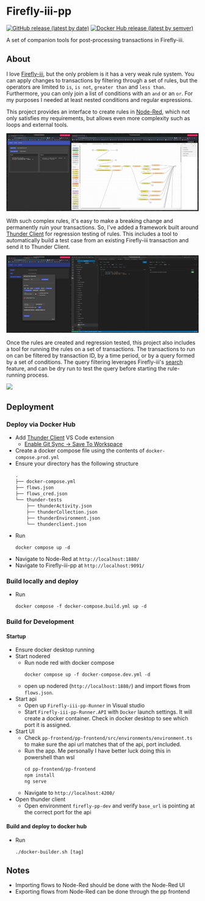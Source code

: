 # Firefly-iii-pp

[![GitHub release (latest by date)](https://img.shields.io/github/v/release/haondt/firefly-iii-pp)](https://github.com/haondt/firefly-iii-pp/releases/latest)
[![Docker Hub release (latest by semver)](https://img.shields.io/docker/v/haumea/fireflyiii-pp?label=docker%20hub&sort=semver)](https://hub.docker.com/r/haumea/fireflyiii-pp)

A set of companion tools for post-processing transactions in Firefly-iii.

## About

I love [Firefly-iii](https://github.com/firefly-iii/firefly-iii), but the only problem is it has a very weak rule system. You can apply changes to transactions by filtering through a set of rules, but the operators are limited to `is`, `is not`, `greater than` and `less than`. Furthermore, you can only join a list of conditions with an `and` or an `or`. For my purposes I needed at least nested conditions and regular expressions.

This project provides an interface to create rules in [Node-Red](https://nodered.org/), which not only satisfies my requirements, but allows even more complexity such as loops and external tools.

![](./assets/nr.png)

With such complex rules, it's easy to make a breaking change and permanently ruin your transactions. So, I've added a framework built around [Thunder Client](https://www.thunderclient.com/) for regression testing of rules. This includes a tool to automatically build a test case from an existing Firefly-iii transaction and send it to Thunder Client.

![](./assets/tndr.png)

Once the rules are created and regression tested, this project also includes a tool for running the rules on a set of transactions. The transactions to run on can be filtered by transaction ID, by a time period, or by a query formed by a set of conditions. The query filtering leverages Firefly-iii's [search](https://docs.firefly-iii.org/firefly-iii/pages-and-features/search/) feature, and can be dry run to test the query before starting the rule-running process.

![](./assets/ff3.png)


## Deployment

### Deploy via Docker Hub
- Add [Thunder Client](https://marketplace.visualstudio.com/items?itemName=rangav.vscode-thunder-client) VS Code extension
  - [Enable Git Sync -> Save To Workspace](https://github.com/rangav/thunder-client-support#git-sync)
- Create a docker compose file using the contents of `docker-compose.prod.yml`
- Ensure your directory has the following structure
    ```
    .
    ├── docker-compose.yml
    ├── flows.json
    ├── flows_cred.json
    └── thunder-tests
        ├── thunderActivity.json
        ├── thunderCollection.json
        ├── thunderEnvironment.json
        └── thunderclient.json
    ```
- Run
    ```shell
    docker compose up -d
    ```
- Navigate to Node-Red at `http://localhost:1880/`
- Navigate to Firefly-iii-pp at `http://localhost:9091/`

### Build locally and deploy
- Run
    ```shell
    docker compose -f docker-compose.build.yml up -d
    ```

### Build for Development

#### Startup
- Ensure docker desktop running
- Start nodered
    - Run node red with docker compose
        ```shell
        docker compose up -f docker-compose.dev.yml -d
        ```
    - open up nodered (`http://localhost:1880/`) and import flows from `flows.json`.
- Start api
    - Open up `Firefly-iii-pp-Runner` in Visual studio
    - Start `Firefly-iii-pp-Runner.API` with `Docker` launch settings. It will create a docker container. Check in docker desktop to see which port it is assigned.
- Start UI
    - Check `pp-frontend/pp-frontend/src/environments/environment.ts` to make sure the api url matches that of the api, port included.
    - Run the app. Me personally I have better luck doing this in powershell than wsl
        ```shell
        cd pp-frontend/pp-frontend
        npm install
        ng serve
        ```
    - Navigate to `http://localhost:4200/`
- Open thunder client
    - Open environment `firefly-pp-dev` and verify `base_url` is pointing at the correct port for the api

#### Build and deploy to docker hub
- Run
    ```shell
    ./docker-builder.sh [tag]
    ```

## Notes
- Importing flows to Node-Red should be done with the Node-Red UI
- Exporting flows from Node-Red can be done through the pp frontend